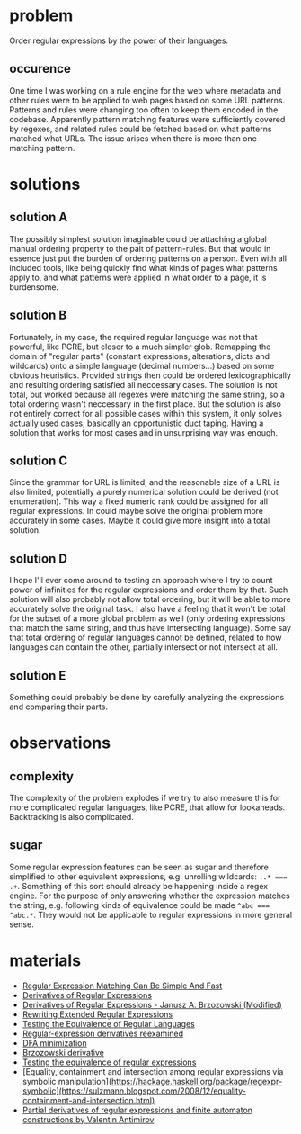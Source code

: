 # problem

Order regular expressions by the power of their languages.

## occurence

One time I was working on a rule engine for the web where metadata and other rules were to be applied to web pages based on some URL patterns.
Patterns and rules were changing too often to keep them encoded in the codebase.
Apparently pattern matching features were sufficiently covered by regexes, and related rules could be fetched based on what patterns matched what URLs.
The issue arises when there is more than one matching pattern.

# solutions

## solution A

The possibly simplest solution imaginable could be attaching a global manual ordering property to the pait of pattern-rules.
But that would in essence just put the burden of ordering patterns on a person.
Even with all included tools, like being quickly find what kinds of pages what patterns apply to, and what patterns were applied in what order to a page, it is burdensome.

## solution B

Fortunately, in my case, the required regular language was not that powerful, like PCRE, but closer to a much simpler glob.
Remapping the domain of "regular parts" (constant expressions, alterations, dicts and wildcards) onto a simple language (decimal numbers...) based on some obvious heuristics.
Provided strings then could be ordered lexicographically and resulting ordering satisfied all neccessary cases.
The solution is not total, but worked because all regexes were matching the same string, so a total ordering wasn't neccessary in the first place.
But the solution is also not entirely correct for all possible cases within this system, it only solves actually used cases, basically an opportunistic duct taping.
Having a solution that works for most cases and in unsurprising way was enough.

## solution C

Since the grammar for URL is limited, and the reasonable size of a URL is also limited, potentially a purely numerical solution could be derived (not enumeration).
This way a fixed numeric rank could be assigned for all regular expressions.
In could maybe solve the original problem more accurately in some cases.
Maybe it could give more insight into a total solution.

## solution D

I hope I'll ever come around to testing an approach where I try to count power of infinities for the regular expressions and order them by that.
Such solution will also probably not allow total ordering, but it will be able to more accurately solve the original task.
I also have a feeling that it won't be total for the subset of a more global problem as well (only ordering expressions that match the same string, and thus have intersecting language).
Some say that total ordering of regular languages cannot be defined, related to how languages can contain the other, partially intersect or not intersect at all.

## solution E

Something could probably be done by carefully analyzing the expressions and comparing their parts.

# observations

## complexity

The complexity of the problem explodes if we try to also measure this for more complicated regular languages, like PCRE, that allow for lookaheads. Backtracking is also complicated.

## sugar

Some regular expression features can be seen as sugar and therefore simplified to other equivalent expressions, e.g. unrolling wildcards: `..* === .+`.
Something of this sort should already be happening inside a regex engine.
For the purpose of only answering whether the expression matches the string, e.g. following kinds of equivalence could be made `^abc === ^abc.*`.
They would not be applicable to regular expressions in more general sense.

# materials

- [Regular Expression Matching Can Be Simple And Fast](https://swtch.com/~rsc/regexp/regexp1.html)
- [Derivatives of Regular Expressions](https://lcs.ios.ac.cn/~chm/papers/derivative-tr200910.pdf)
- [Derivatives of Regular Expressions - Janusz A. Brzozowski (Modified)](https://github.com/katydid/regex-deriv-coq/blob/main/src/Brzozowski/Derivatives%20of%20Regular%20Expressions%20-%20Janusz%20A%20Brzozowski.md)
- [Rewriting Extended Regular Expressions](https://tidsskrift.dk/daimipb/article/download/6934/5897)
- [Testing the Equivalence of Regular Languages](https://arxiv.org/pdf/0907.5058)
- [Regular-expression derivatives reexamined](https://www.khoury.northeastern.edu/home/turon/re-deriv.pdf)
- [DFA minimization](https://en.wikipedia.org/wiki/DFA_minimization)
- [Brzozowski derivative](https://en.wikipedia.org/wiki/Brzozowski_derivative)
- [Testing the equivalence of regular expressions](https://www.dcc.fc.up.pt/Pubs/TR07/dcc-2007-07.pdf)
- [Equality, containment and intersection among regular expressions via symbolic manipulation](https://hackage.haskell.org/package/regexpr-symbolic](https://sulzmann.blogspot.com/2008/12/equality-containment-and-intersection.html)
- [Partial derivatives of regular expressions and finite automaton constructions by Valentin Antimirov](https://pdf.sciencedirectassets.com/271538/1-s2.0-S0304397500X00084/1-s2.0-0304397595001824/main.pdf?X-Amz-Security-Token=IQoJb3JpZ2luX2VjEEUaCXVzLWVhc3QtMSJIMEYCIQDEJpZjroDezSmvQOkqG5g7Kr%2BKDBipQRHf2ueXwL1DTAIhANB8Nj%2BzmVki9hrxTwzbQCEbx8RsiuFr2J1VwEpiHq0QKrMFCH4QBRoMMDU5MDAzNTQ2ODY1IgwF5C4x30Yzg4UocywqkAUIvcTc1lRQpMY%2F5%2Beccr6ND5nHEOCJPXwa39ATwJtHTOBymOqYSTZLOgS7lrArtMVakBJymzKpSoz%2BHRcGh1xrtJ0NXzWfBryaYcuQbSvG%2FRvJi6GVMkeXt4N3xE3fZWIkTK3sCHzvtetgEN2xZatroHURtuBKDE%2BuuDgIEfbMg5FkCH54zK8xwDn3meqEvuaLUeSnMK%2BgvVpfBwdtj9k24B14Pe1BYXMAHXlhfzUALqtSK7vYKpzPr4I%2Bs6OEsPXhYDtgYTZ2qRJaiBbXvTODE47WLT1xG3oaYcz6TppNQ4%2F1umUzgpdDqec%2BD0wHTu5ia4w26R938vrliEuh7ITkFpMJ9XCVtuCPbqIWqANTKS%2Bd3ziSkOVFyQg5Ff%2BhvJ3SPaRin%2FITyDLzbVQZN%2Bf5UEOFcvZeMPvef4GTGwOgiAGpiIJIB%2BSJv6L2ztc7ofJ81R9%2FLpSXPil1j%2BM%2FSqW%2B33NA7aa8SUREYikXlFmqCzFQeUpfkjwR3XhYNQ9FCy6soW%2B7y5IFac9e1BQSniXld0ujDAsZ3R7RYxrZgNcoDmofLix%2B2PMgb6x39ljmFH5TVfHSDK9O5M3Z4P7%2FU8rkUboprjL8mbLIJJGudCbYkk1f%2FKMPUA%2F1LaHftKJUNGgVlSTI47TMd5o0ARbH5gY2jbb0uY35%2FfHjB9n8NxNtf5EFVG881CPtrE%2Fq%2FnQTwN7VgExLwKCsQE31efJX1AI8VuTJRgPhGvhxSUEXU0hTsCSNTqMU9yKZUQF7bIqO%2Fv6Wz45leV%2BiRH%2FEUVORqbkE6f1rn13YQ5bURXx34oHfQD%2FOyMKQ0dxtILynhCN70BSgQMAQqEu9r4W6BH0HKtbBvL0CuyeCijURE9MHyme6FTCNoYO%2BBjqwAd%2F4wvBhiogJBrroHQTEYCMpzr6xYdGSyrTZX%2FJ4xLF%2FFh3t60JbpK0gnrbR%2BxyaTXr%2FnpxmhdbQtlIwozJE0D4j4c1pkiX8aRXni8HU08utwPI3IzsULFgpkYP5Ycqgnk0iUQv5T7oQ03mYVF%2BsAaq3slXjXbl%2FAqm8a7N%2BkwhYM023uQiDC2opXw%2FiYSFNLe2%2BztYqw%2FOcAX2Nzklbpo08KkFBRL%2B2oPEf7tcpz3J0&X-Amz-Algorithm=AWS4-HMAC-SHA256&X-Amz-Date=20250227T213636Z&X-Amz-SignedHeaders=host&X-Amz-Expires=300&X-Amz-Credential=ASIAQ3PHCVTYTN2A6TH3%2F20250227%2Fus-east-1%2Fs3%2Faws4_request&X-Amz-Signature=4bb717bcd83fb0b6e22094dd047ab066e0291eab29970fcec68c2fa02e7684fc&hash=9b2a99f879d1b4d0a63ea33e76443ff8e186aaeaaac56a9a61ee433d254c5b44&host=68042c943591013ac2b2430a89b270f6af2c76d8dfd086a07176afe7c76c2c61&pii=0304397595001824&tid=spdf-8c22af76-e505-42b3-bda5-95de7ad03e1c&sid=278d522e3d66a9482f0a7aa63b840516ba7egxrqb&type=client&tsoh=d3d3LnNjaWVuY2VkaXJlY3QuY29t&rh=d3d3LnNjaWVuY2VkaXJlY3QuY29t&ua=17135d53570353010252&rr=918b4fb58db10a18&cc=ru)
